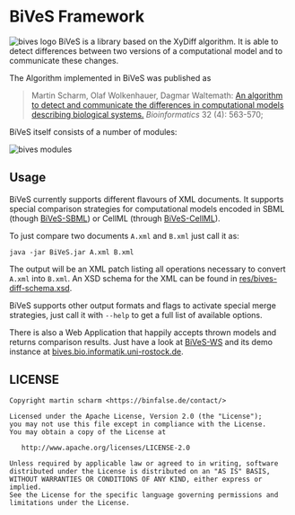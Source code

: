 # BiVeS Framework

![bives logo](https://sems.uni-rostock.de/wp-content/uploads/2012/12/logo-icon-16.png) BiVeS is a library based on the XyDiff algorithm. It is able to detect differences between two versions of a computational model and to communicate these changes.

The Algorithm implemented in BiVeS was published as
> Martin Scharm, Olaf Wolkenhauer, Dagmar Waltemath:
> [An algorithm to detect and communicate the differences in computational models describing biological systems.](https://doi.org/10.1093/bioinformatics/btv484)
> *Bioinformatics* 32 (4): 563-570;

BiVeS itself consists of a number of modules:

![bives modules]()

## Usage

BiVeS currently supports different flavours of XML documents.
It supports special comparison strategies for computational models encoded in SBML (though [BiVeS-SBML](https://github.com/binfalse/BiVeS-SBML)) or CellML (through [BiVeS-CellML](https://github.com/binfalse/BiVeS-CellML)).

To just compare two documents `A.xml` and `B.xml` just call it as:

    java -jar BiVeS.jar A.xml B.xml

The output will be an XML patch listing all operations necessary to convert `A.xml` into `B.xml`.
An XSD schema for the XML can be found in [res/bives-diff-schema.xsd](res/bives-diff-schema.xsd).

BiVeS supports other output formats and flags to activate special merge strategies, just call it with `--help` to get a full list of available options.

There is also a Web Application that happily accepts thrown models and returns comparison results.
Just have a look at [BiVeS-WS](https://github.com/SemsProject/BiVeS-WS) and its demo instance at [bives.bio.informatik.uni-rostock.de](https://bives.bio.informatik.uni-rostock.de/).


## LICENSE

    Copyright martin scharm <https://binfalse.de/contact/>

    Licensed under the Apache License, Version 2.0 (the "License");
    you may not use this file except in compliance with the License.
    You may obtain a copy of the License at

       http://www.apache.org/licenses/LICENSE-2.0

    Unless required by applicable law or agreed to in writing, software
    distributed under the License is distributed on an "AS IS" BASIS,
    WITHOUT WARRANTIES OR CONDITIONS OF ANY KIND, either express or implied.
    See the License for the specific language governing permissions and
    limitations under the License.

